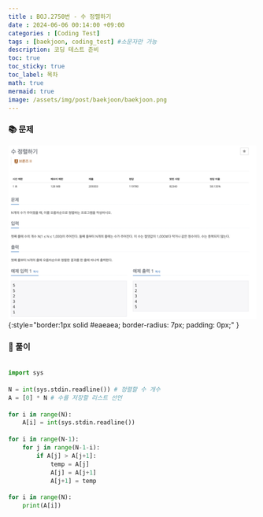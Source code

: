 ```yaml
---
title : BOJ.2750번 - 수 정렬하기
date : 2024-06-06 00:14:00 +09:00
categories : [Coding Test]
tags : [baekjoon, coding_test] #소문자만 가능
description: 코딩 테스트 준비
toc: true
toc_sticky: true
toc_label: 목차
math: true
mermaid: true
image: /assets/img/post/baekjoon/baekjoon.png
---
```


### 📚 문제

![2750번](/assets/img/post/baekjoon/bronze/2750.png){:style="border:1px solid #eaeaea; border-radius: 7px; padding: 0px;" }

### 💭 풀이

```python

import sys

N = int(sys.stdin.readline()) # 정렬할 수 개수
A = [0] * N # 수를 저장할 리스트 선언

for i in range(N):
    A[i] = int(sys.stdin.readline())

for i in range(N-1):
    for j in range(N-1-i):
        if A[j] > A[j+1]:
            temp = A[j]
            A[j] = A[j+1]
            A[j+1] = temp

for i in range(N):
    print(A[i])
        
```

